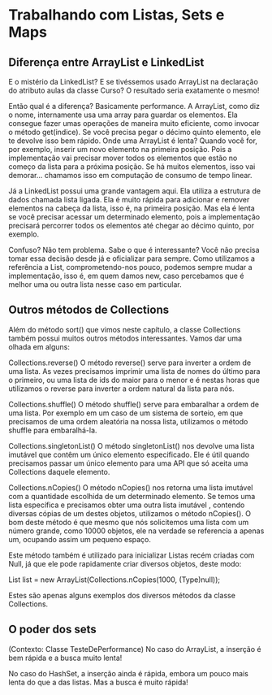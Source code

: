 # Trabalhando com Listas, Sets e Maps

## Diferença entre ArrayList e LinkedList

E o mistério da LinkedList? E se tivéssemos usado ArrayList na declaração do atributo aulas da classe Curso? O resultado seria exatamente o mesmo!

Então qual é a diferença? Basicamente performance. A ArrayList, como diz o nome, internamente usa uma array para guardar os elementos. Ela consegue fazer umas operações de maneira muito eficiente, como invocar o método get(indice). Se você precisa pegar o décimo quinto elemento, ele te devolve isso bem rápido. Onde uma ArrayList é lenta? Quando você for, por exemplo, inserir um novo elemento na primeira posição. Pois a implementação vai precisar mover todos os elementos que estão no começo da lista para a próxima posição. Se há muitos elementos, isso vai demorar... chamamos isso em computação de consumo de tempo linear.

Já a LinkedList possui uma grande vantagem aqui. Ela utiliza a estrutura de dados chamada lista ligada. Ela é muito rápida para adicionar e remover elementos na cabeça da lista, isso é, na primeira posição. Mas ela é lenta se você precisar acessar um determinado elemento, pois a implementação precisará percorrer todos os elementos até chegar ao décimo quinto, por exemplo.

Confuso? Não tem problema. Sabe o que é interessante? Você não precisa tomar essa decisão desde já e oficializar para sempre. Como utilizamos a referência a List, comprometendo-nos pouco, podemos sempre mudar a implementação, isso é, em quem damos new, caso percebamos que é melhor uma ou outra lista nesse caso em particular.

## Outros métodos de Collections

Além do método sort() que vimos neste capítulo, a classe Collections também possui muitos outros métodos interessantes. Vamos dar uma olhada em alguns:

Collections.reverse()
O método reverse() serve para inverter a ordem de uma lista. As vezes precisamos imprimir uma lista de nomes do último para o primeiro, ou uma lista de ids do maior para o menor e é nestas horas que utilizamos o reverse para inverter a ordem natural da lista para nós.

Collections.shuffle()
O método shuffle() serve para embaralhar a ordem de uma lista. Por exemplo em um caso de um sistema de sorteio, em que precisamos de uma ordem aleatória na nossa lista, utilizamos o método shuffle para embaralhá-la.

Collections.singletonList()
O método singletonList() nos devolve uma lista imutável que contêm um único elemento especificado. Ele é útil quando precisamos passar um único elemento para uma API que só aceita uma Collections daquele elemento.

Collections.nCopies()
O método nCopies() nos retorna uma lista imutável com a quantidade escolhida de um determinado elemento. Se temos uma lista específica e precisamos obter uma outra lista imutável , contendo diversas cópias de um destes objetos, utilizamos o método nCopies(). O bom deste método é que mesmo que nós solicitemos uma lista com um número grande, como 10000 objetos, ele na verdade se referencia a apenas um, ocupando assim um pequeno espaço.

Este método também é utilizado para inicializar Listas recém criadas com Null, já que ele pode rapidamente criar diversos objetos, deste modo:

List<Type> list = new ArrayList<Type>(Collections.nCopies(1000, (Type)null));

Estes são apenas alguns exemplos dos diversos métodos da classe Collections.

## O poder dos sets

(Contexto: Classe TesteDePerformance)
No caso do ArrayList, a inserção é bem rápida e a busca muito lenta!

No caso do HashSet, a inserção ainda é rápida, embora um pouco mais lenta do que a das listas. Mas a busca é muito rápida!